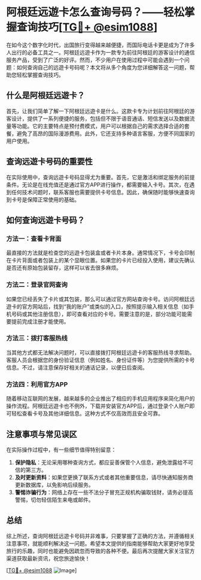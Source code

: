 # 阿根廷远遊卡怎么查询号码？——轻松掌握查询技巧[[TG💪+ @esim1088](https://t.me/s/esim1088)]

在如今这个数字化时代，出国旅行变得越来越便捷，而国际电话卡更是成为了许多人出行的必备工具之一。阿根廷远遊卡作为一款专为前往阿根廷的游客设计的通信服务产品，受到了广泛的好评。然而，不少用户在使用过程中可能会遇到一个问题：如何查询自己的远遊卡号码呢？本文将从多个角度为您详细解答这一问题，帮助您轻松掌握查询技巧。

## 什么是阿根廷远遊卡？

首先，让我们简单了解一下阿根廷远遊卡是什么。这款卡专为计划前往阿根廷的游客设计，提供了一系列便捷的服务，包括但不限于语音通话、短信发送以及数据流量等功能。它的主要特点是预付费模式，用户可以根据自己的需求选择合适的套餐，避免了高昂的国际漫游费用。此外，它还支持多种语言客服，方便不同国家的用户使用。

## 查询远遊卡号码的重要性

在实际使用中，查询远遊卡号码显得尤为重要。首先，它是激活和绑定服务的前提条件。无论是在线充值还是通过官方APP进行操作，都需要输入卡号。其次，在遇到任何技术问题时，联系客服也需要提供卡号信息。因此，确保随时能够快速查询到卡号是保障正常使用的基础。

## 如何查询远遊卡号码？

### 方法一：查看卡背面

最直接的方法就是检查您的远遊卡包装盒或者卡片本身。通常情况下，卡号会印制在卡片背面或者包装上的某个显眼位置。如果您的卡片已经投入使用，建议先确认是否还有原始包装留存，这样可以省去很多麻烦。

### 方法二：登录官网查询

如果您已经丢失了卡片或其包装，那么可以通过官方网站查询卡号。访问阿根廷远遊卡的官方网站后，找到“我的账户”或类似的入口，按照提示输入相关信息（如手机号码或其他注册信息），即可查看对应的卡号。需要注意的是，部分功能可能需要提前完成注册才能使用。

### 方法三：拨打客服热线

当其他方式都无法解决问题时，可以直接拨打阿根廷远遊卡的客服热线寻求帮助。客服人员会根据您的身份验证信息（例如姓名、身份证件等）为您提供所需的卡号信息。不过，请注意保存好相关的通话记录，以便日后查阅。

### 方法四：利用官方APP

随着移动互联网的发展，越来越多的企业推出了相应的手机应用程序来简化用户的操作流程。阿根廷远遊卡也不例外，下载并安装官方APP后，通过登录个人账户即可轻松查看卡号及其他详细信息。这种方式不仅高效而且安全可靠。

## 注意事项与常见误区

在实际操作过程中，有一些细节值得特别留意：

1. **保护隐私**：无论采用哪种查询方式，都应妥善保管个人信息，避免泄露给不可信的第三方。
2. **及时更新资料**：如果您更换了联系方式或者其他重要信息，请尽快通知服务商更新数据库，以免影响后续服务。
3. **警惕诈骗行为**：网络上存在一些不法分子冒充正规机构骗取钱财，请务必提高警惕，切勿轻信陌生来电或邮件。

## 总结

综上所述，查询阿根廷远遊卡号码并非难事，只要掌握了正确的方法，并遵循相关注意事项，就能顺利解决这一问题。希望本文提供的指南能够帮助大家更好地享受旅行的乐趣，同时也能避免因疏忽而导致的各种不便。最后再次提醒大家关注官方渠道获取最新资讯，祝您旅途愉快！

[[TG💪+ @esim1088](https://t.me/s/esim1088) ![Image](https://i.postimg.cc/4NQfJmqS/Snipaste-2025-05-13-00-14-12.png)]